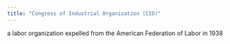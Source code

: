 ```yaml
---
title: "Congress of Industrial Organization (CIO)"
---
```

a labor organization expelled from the American Federation of Labor in 1938

